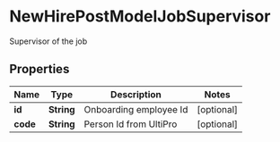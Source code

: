 

# NewHirePostModelJobSupervisor

Supervisor of the job

## Properties

| Name | Type | Description | Notes |
|------------ | ------------- | ------------- | -------------|
|**id** | **String** | Onboarding employee Id |  [optional] |
|**code** | **String** | Person Id from UltiPro |  [optional] |



